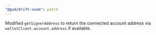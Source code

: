```yaml
---
"@gud/drift-viem": patch
---
```


Modified `getSignerAddress` to return the connected account address via `walletClient.account.address` if available.
